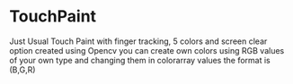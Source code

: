 # TouchPaint
Just Usual Touch Paint with finger tracking, 5 colors and screen clear option created using Opencv
you can create own colors using RGB values of your own type and changing them in colorarray values the format is (B,G,R)
